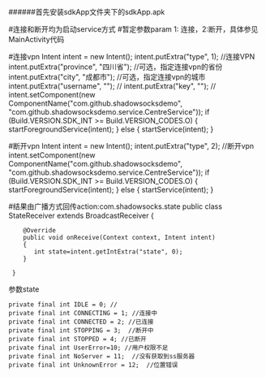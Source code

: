 ######首先安装sdkApp文件夹下的sdkApp.apk




#连接和断开均为启动service方式
#暂定参数param 1: 连接，2:断开，具体参见MainActivity代码

#连接vpn
                   Intent intent = new Intent();
                   intent.putExtra("type", 1); //连接VPN
                   intent.putExtra("province", "四川省"); //可选，指定连接vpn的省份
                   intent.putExtra("city", "成都市"); //可选，指定连接vpn的城市
                   intent.putExtra("username", ""); //
                   intent.putExtra("key", ""); //
                   intent.setComponent(new ComponentName("com.github.shadowsocksdemo", "com.github.shadowsocksdemo.service.CentreService"));
                   if (Build.VERSION.SDK_INT >= Build.VERSION_CODES.O)
                   {
                       startForegroundService(intent);
                   } else
                   {
                       startService(intent);
                   }

#断开vpn
                Intent intent = new Intent();
                intent.putExtra("type", 2); //断开vpn
                intent.setComponent(new ComponentName("com.github.shadowsocksdemo", "com.github.shadowsocksdemo.service.CentreService"));
                if (Build.VERSION.SDK_INT >= Build.VERSION_CODES.O)
                {
                    startForegroundService(intent);
                } else
                {
                    startService(intent);
                }
                        
                        
#结果由广播方式回传action:com.shadowsocks.state
    public class StateReceiver extends BroadcastReceiver
    {

        @Override
        public void onReceive(Context context, Intent intent)
        {
           int state=intent.getIntExtra("state", 0);
        }
        
     }   

参数state

    private final int IDLE = 0; //
    private final int CONNECTING = 1; //连接中
    private final int CONNECTED = 2; //已连接
    private final int STOPPING = 3;  //断开中
    private final int STOPPED = 4; //已断开
    private final int UserError=10; //用户权限不足 
    private final int NoServer = 11;  //没有获取到ss服务器
    private final int UnknownError = 12;  //位置错误



